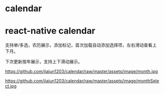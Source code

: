 # calendar
# react-native calendar
  支持单/多选，农历展示，添加标记，首次加载自动添加选择项，左右滑动查看上下月。
  
  下次更新按年展示，支持上下滑动展示。

 https://github.com/jiajun1203/calendar/raw/master/assets/image/month.jpg

  https://github.com/jiajun1203/calendar/raw/master/assets/image/monthSelect.jpg


